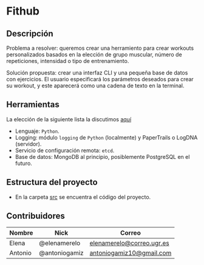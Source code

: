 # Fithub

## Descripción

Problema a resolver: queremos crear una herramiento para crear workouts personalizados basados en la elección de grupo muscular, número de repeticiones, intensidad o tipo de entrenamiento.

Solución propuesta: crear una interfaz CLI y una pequeña base de datos con ejercicios. El usuario especificará los parámetros deseados para crear su workout, y este aparecerá como una cadena de texto en la terminal.

## Herramientas

La elección de la siguiente lista la discutimos [aquí](https://github.com/fitplusplus/fithub/issues/7)

- Lenguaje: `Python`.
- Logging: módulo `logging` de `Python` (localmente) y PaperTrails o LogDNA (servidor).
- Servicio de configuración remota: `etcd`.
- Base de datos: MongoDB al principio, posiblemente PostgreSQL en el futuro.

## Estructura del proyecto

- En la carpeta [src](src/) se encuentra el código del proyecto.

## Contribuidores

| Nombre  | Nick          | Correo                    |
| ------- | ------------- | ------------------------- |
| Elena   | @elenamerelo  | elenamerelo@correo.ugr.es |
| Antonio | @antoniogamiz | antoniogamiz10@gmail.com  |


